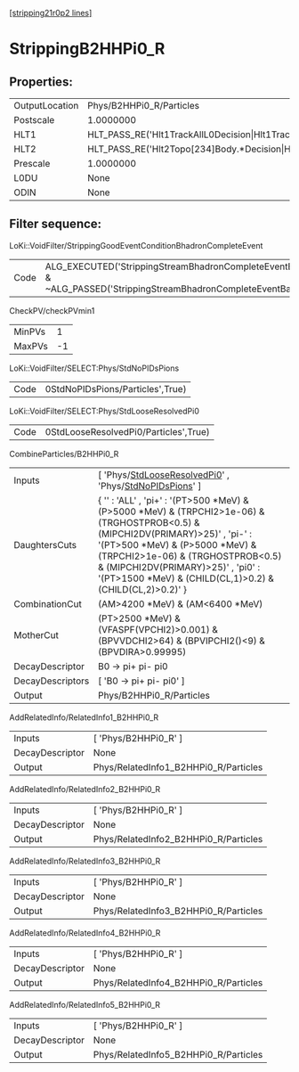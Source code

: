 [[stripping21r0p2 lines]](./stripping21r0p2-index)

# StrippingB2HHPi0_R

## Properties:

|                |                                                                   |
|----------------|-------------------------------------------------------------------|
| OutputLocation | Phys/B2HHPi0_R/Particles                                          |
| Postscale      | 1.0000000                                                         |
| HLT1           | HLT_PASS_RE('Hlt1TrackAllL0Decision\|Hlt1TrackPhotonDecision')    |
| HLT2           | HLT_PASS_RE('Hlt2Topo[234]Body.\*Decision\|Hlt2IncPhiDecision') |
| Prescale       | 1.0000000                                                         |
| L0DU           | None                                                              |
| ODIN           | None                                                              |

## Filter sequence:

LoKi::VoidFilter/StrippingGoodEventConditionBhadronCompleteEvent

|      |                                                                                                                          |
|------|--------------------------------------------------------------------------------------------------------------------------|
| Code | ALG_EXECUTED('StrippingStreamBhadronCompleteEventBadEvent') & ~ALG_PASSED('StrippingStreamBhadronCompleteEventBadEvent') |

CheckPV/checkPVmin1

|        |     |
|--------|-----|
| MinPVs | 1   |
| MaxPVs | -1  |

LoKi::VoidFilter/SELECT:Phys/StdNoPIDsPions

|      |                                  |
|------|----------------------------------|
| Code | 0StdNoPIDsPions/Particles',True) |

LoKi::VoidFilter/SELECT:Phys/StdLooseResolvedPi0

|      |                                       |
|------|---------------------------------------|
| Code | 0StdLooseResolvedPi0/Particles',True) |

CombineParticles/B2HHPi0_R

|                  |                                                                                                                                                                                                                                                                                                                         |
|------------------|-------------------------------------------------------------------------------------------------------------------------------------------------------------------------------------------------------------------------------------------------------------------------------------------------------------------------|
| Inputs           | [ 'Phys/[StdLooseResolvedPi0](./stripping21r0p2-commonparticles-stdlooseresolvedpi0)' , 'Phys/[StdNoPIDsPions](./stripping21r0p2-commonparticles-stdnopidspions)' ]                                                                                                                                                   |
| DaughtersCuts    | { '' : 'ALL' , 'pi+' : '(PT\>500 \*MeV) & (P\>5000 \*MeV) & (TRPCHI2\>1e-06) & (TRGHOSTPROB\<0.5) & (MIPCHI2DV(PRIMARY)\>25)' , 'pi-' : '(PT\>500 \*MeV) & (P\>5000 \*MeV) & (TRPCHI2\>1e-06) & (TRGHOSTPROB\<0.5) & (MIPCHI2DV(PRIMARY)\>25)' , 'pi0' : '(PT\>1500 \*MeV) & (CHILD(CL,1)\>0.2) & (CHILD(CL,2)\>0.2)' } |
| CombinationCut   | (AM\>4200 \*MeV) & (AM\<6400 \*MeV)                                                                                                                                                                                                                                                                                     |
| MotherCut        | (PT\>2500 \*MeV) & (VFASPF(VPCHI2)\>0.001) & (BPVVDCHI2\>64) & (BPVIPCHI2()\<9) & (BPVDIRA\>0.99995)                                                                                                                                                                                                                    |
| DecayDescriptor  | B0 -\> pi+ pi- pi0                                                                                                                                                                                                                                                                                                      |
| DecayDescriptors | [ 'B0 -\> pi+ pi- pi0' ]                                                                                                                                                                                                                                                                                              |
| Output           | Phys/B2HHPi0_R/Particles                                                                                                                                                                                                                                                                                                |

AddRelatedInfo/RelatedInfo1_B2HHPi0_R

|                 |                                       |
|-----------------|---------------------------------------|
| Inputs          | [ 'Phys/B2HHPi0_R' ]                |
| DecayDescriptor | None                                  |
| Output          | Phys/RelatedInfo1_B2HHPi0_R/Particles |

AddRelatedInfo/RelatedInfo2_B2HHPi0_R

|                 |                                       |
|-----------------|---------------------------------------|
| Inputs          | [ 'Phys/B2HHPi0_R' ]                |
| DecayDescriptor | None                                  |
| Output          | Phys/RelatedInfo2_B2HHPi0_R/Particles |

AddRelatedInfo/RelatedInfo3_B2HHPi0_R

|                 |                                       |
|-----------------|---------------------------------------|
| Inputs          | [ 'Phys/B2HHPi0_R' ]                |
| DecayDescriptor | None                                  |
| Output          | Phys/RelatedInfo3_B2HHPi0_R/Particles |

AddRelatedInfo/RelatedInfo4_B2HHPi0_R

|                 |                                       |
|-----------------|---------------------------------------|
| Inputs          | [ 'Phys/B2HHPi0_R' ]                |
| DecayDescriptor | None                                  |
| Output          | Phys/RelatedInfo4_B2HHPi0_R/Particles |

AddRelatedInfo/RelatedInfo5_B2HHPi0_R

|                 |                                       |
|-----------------|---------------------------------------|
| Inputs          | [ 'Phys/B2HHPi0_R' ]                |
| DecayDescriptor | None                                  |
| Output          | Phys/RelatedInfo5_B2HHPi0_R/Particles |
